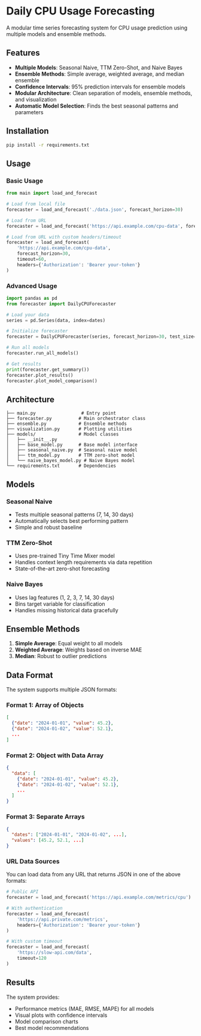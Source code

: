 # Daily CPU Usage Forecasting

A modular time series forecasting system for CPU usage prediction using multiple models and ensemble methods.

## Features

- **Multiple Models**: Seasonal Naive, TTM Zero-Shot, and Naive Bayes
- **Ensemble Methods**: Simple average, weighted average, and median ensemble
- **Confidence Intervals**: 95% prediction intervals for ensemble models
- **Modular Architecture**: Clean separation of models, ensemble methods, and visualization
- **Automatic Model Selection**: Finds the best seasonal patterns and parameters

## Installation

```bash
pip install -r requirements.txt
```

## Usage

### Basic Usage

```python
from main import load_and_forecast

# Load from local file
forecaster = load_and_forecast('./data.json', forecast_horizon=30)

# Load from URL
forecaster = load_and_forecast('https://api.example.com/cpu-data', forecast_horizon=30)

# Load from URL with custom headers/timeout
forecaster = load_and_forecast(
    'https://api.example.com/cpu-data',
    forecast_horizon=30,
    timeout=60,
    headers={'Authorization': 'Bearer your-token'}
)
```

### Advanced Usage

```python
import pandas as pd
from forecaster import DailyCPUForecaster

# Load your data
series = pd.Series(data, index=dates)

# Initialize forecaster
forecaster = DailyCPUForecaster(series, forecast_horizon=30, test_size=14)

# Run all models
forecaster.run_all_models()

# Get results
print(forecaster.get_summary())
forecaster.plot_results()
forecaster.plot_model_comparison()
```

## Architecture

```
├── main.py                 # Entry point
├── forecaster.py          # Main orchestrator class
├── ensemble.py            # Ensemble methods
├── visualization.py       # Plotting utilities
├── models/                # Model classes
│   ├── __init__.py
│   ├── base_model.py      # Base model interface
│   ├── seasonal_naive.py  # Seasonal naive model
│   ├── ttm_model.py       # TTM zero-shot model
│   └── naive_bayes_model.py # Naive Bayes model
└── requirements.txt       # Dependencies
```

## Models

### Seasonal Naive
- Tests multiple seasonal patterns (7, 14, 30 days)
- Automatically selects best performing pattern
- Simple and robust baseline

### TTM Zero-Shot
- Uses pre-trained Tiny Time Mixer model
- Handles context length requirements via data repetition
- State-of-the-art zero-shot forecasting

### Naive Bayes
- Uses lag features (1, 2, 3, 7, 14, 30 days)
- Bins target variable for classification
- Handles missing historical data gracefully

## Ensemble Methods

1. **Simple Average**: Equal weight to all models
2. **Weighted Average**: Weights based on inverse MAE
3. **Median**: Robust to outlier predictions

## Data Format

The system supports multiple JSON formats:

### Format 1: Array of Objects
```json
[
  {"date": "2024-01-01", "value": 45.2},
  {"date": "2024-01-02", "value": 52.1},
  ...
]
```

### Format 2: Object with Data Array
```json
{
  "data": [
    {"date": "2024-01-01", "value": 45.2},
    {"date": "2024-01-02", "value": 52.1},
    ...
  ]
}
```

### Format 3: Separate Arrays
```json
{
  "dates": ["2024-01-01", "2024-01-02", ...],
  "values": [45.2, 52.1, ...]
}
```

### URL Data Sources

You can load data from any URL that returns JSON in one of the above formats:

```python
# Public API
forecaster = load_and_forecast('https://api.example.com/metrics/cpu')

# With authentication
forecaster = load_and_forecast(
    'https://api.private.com/metrics',
    headers={'Authorization': 'Bearer your-token'}
)

# With custom timeout
forecaster = load_and_forecast(
    'https://slow-api.com/data',
    timeout=120
)
```

## Results

The system provides:
- Performance metrics (MAE, RMSE, MAPE) for all models
- Visual plots with confidence intervals
- Model comparison charts
- Best model recommendations